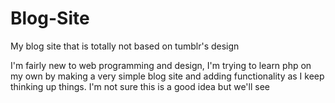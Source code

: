 Blog-Site
=========

My blog site that is totally not based on tumblr's design

I'm fairly new to web programming and design, I'm trying to learn php on my own by making a very simple blog site and adding functionality as I keep thinking up things.
I'm not sure this is a good idea but we'll see

